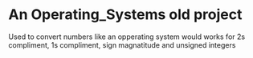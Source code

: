 
# An Operating_Systems  old project 
Used to convert numbers like an opperating system would 
works for 2s compliment, 1s compliment, sign magnatitude and unsigned integers  
